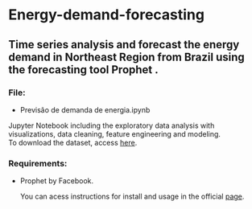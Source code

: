 # Energy-demand-forecasting

## Time series analysis and forecast the energy demand in Northeast Region from Brazil using the forecasting tool Prophet .

### File:

* Previsão de demanda de energia.ipynb <br/>

Jupyter Notebook including the exploratory data analysis with visualizations, data cleaning, feature engineering and modeling.<br/>
To download the dataset, access [here]('http://www.ipeadata.gov.br/Default.aspx').

### Requirements:

* Prophet by Facebook. <p>
    
  You can acess instructions for install and usage in the official [page]('https://facebook.github.io/prophet/').
  

